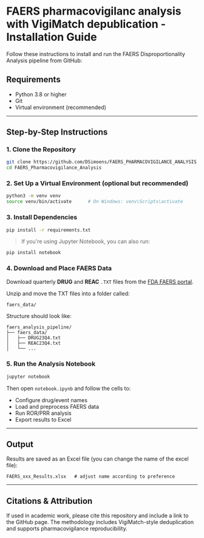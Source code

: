 # FAERS pharmacovigilanc analysis with VigiMatch depublication - Installation Guide

Follow these instructions to install and run the FAERS Disproportionality Analysis pipeline from GitHub:

## Requirements

- Python 3.8 or higher
- Git
- Virtual environment (recommended)

---

## Step-by-Step Instructions

### 1. Clone the Repository

```bash
git clone https://github.com/DSimoens/FAERS_PHARMACOVIGILANCE_ANALYSIS.git
cd FAERS_Pharmacovigilance_Analysis
```

### 2. Set Up a Virtual Environment (optional but recommended)

```bash
python3 -m venv venv
source venv/bin/activate      # On Windows: venv\Scripts\activate
```

### 3. Install Dependencies

```bash
pip install -r requirements.txt
```

> If you're using Jupyter Notebook, you can also run:
```bash
pip install notebook
```

### 4. Download and Place FAERS Data

Download quarterly **DRUG** and **REAC** `.TXT` files from the [FDA FAERS portal](https://fis.fda.gov/extensions/FPD-QDE-FAERS/FPD-QDE-FAERS.html).

Unzip and move the TXT files into a folder called:

```bash
faers_data/
```

Structure should look like:

```
faers_analysis_pipeline/
├── faers_data/
│   ├── DRUG23Q4.txt
│   ├── REAC23Q4.txt
│   └── ...
```

### 5. Run the Analysis Notebook

```bash
jupyter notebook
```

Then open `notebook.ipynb` and follow the cells to:

- Configure drug/event names
- Load and preprocess FAERS data
- Run ROR/PRR analysis
- Export results to Excel

---

## Output

Results are saved as an Excel file (you can change the name of the excel file):

```
FAERS_xxx_Results.xlsx   # adjust name according to preference
```

---

## Citations & Attribution

If used in academic work, please cite this repository and include a link to the GitHub page. The methodology includes VigiMatch-style deduplication and supports pharmacovigilance reproducibility.
